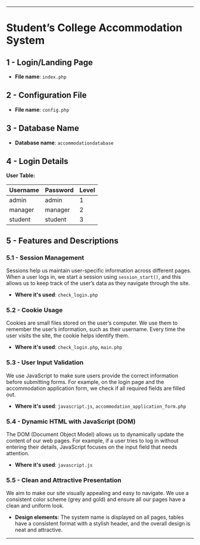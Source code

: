 

---

# Student’s College Accommodation System



## 1 - Login/Landing Page
- **File name**: `index.php`

## 2 - Configuration File
- **File name**: `config.php`

## 3 - Database Name
- **Database name**: `accommodationdatabase`

## 4 - Login Details
**User Table:**

| Username | Password | Level |
|----------|----------|-------|
| admin    | admin    | 1     |
| manager  | manager  | 2     |
| student  | student  | 3     |

## 5 - Features and Descriptions

### 5.1 - Session Management
Sessions help us maintain user-specific information across different pages. When a user logs in, we start a session using `session_start()`, and this allows us to keep track of the user’s data as they navigate through the site. 

- **Where it's used**: `check_login.php`

### 5.2 - Cookie Usage
Cookies are small files stored on the user’s computer. We use them to remember the user’s information, such as their username. Every time the user visits the site, the cookie helps identify them.

- **Where it's used**: `check_login.php`, `main.php`

### 5.3 - User Input Validation
We use JavaScript to make sure users provide the correct information before submitting forms. For example, on the login page and the accommodation application form, we check if all required fields are filled out.

- **Where it's used**: `javascript.js`, `accommodation_application_form.php`

### 5.4 - Dynamic HTML with JavaScript (DOM)
The DOM (Document Object Model) allows us to dynamically update the content of our web pages. For example, if a user tries to log in without entering their details, JavaScript focuses on the input field that needs attention.

- **Where it's used**: `javascript.js`

### 5.5 - Clean and Attractive Presentation
We aim to make our site visually appealing and easy to navigate. We use a consistent color scheme (grey and gold) and ensure all our pages have a clean and uniform look. 

- **Design elements**: The system name is displayed on all pages, tables have a consistent format with a stylish header, and the overall design is neat and attractive.


---



